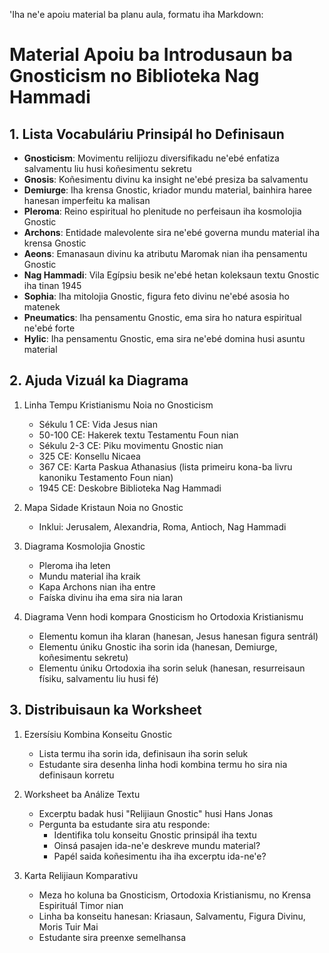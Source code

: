 'Iha ne'e apoiu material ba planu aula, formatu iha Markdown:

# Material Apoiu ba Introdusaun ba Gnosticism no Biblioteka Nag Hammadi

## 1. Lista Vocabuláriu Prinsipál ho Definisaun

- **Gnosticism**: Movimentu relijiozu diversifikadu ne'ebé enfatiza salvamentu liu husi koñesimentu sekretu
- **Gnosis**: Koñesimentu divinu ka insight ne'ebé presiza ba salvamentu
- **Demiurge**: Iha krensa Gnostic, kriador mundu material, bainhira haree hanesan imperfeitu ka malisan
- **Pleroma**: Reino espiritual ho plenitude no perfeisaun iha kosmolojia Gnostic
- **Archons**: Entidade malevolente sira ne'ebé governa mundu material iha krensa Gnostic
- **Aeons**: Emanasaun divinu ka atributu Maromak nian iha pensamentu Gnostic
- **Nag Hammadi**: Vila Egípsiu besik ne'ebé hetan koleksaun textu Gnostic iha tinan 1945
- **Sophia**: Iha mitolojia Gnostic, figura feto divinu ne'ebé asosia ho matenek
- **Pneumatics**: Iha pensamentu Gnostic, ema sira ho natura espiritual ne'ebé forte
- **Hylic**: Iha pensamentu Gnostic, ema sira ne'ebé domina husi asuntu material

## 2. Ajuda Vizuál ka Diagrama

1. Linha Tempu Kristianismu Noia no Gnosticism
   - Sékulu 1 CE: Vida Jesus nian
   - 50-100 CE: Hakerek textu Testamentu Foun nian
   - Sékulu 2-3 CE: Piku movimentu Gnostic nian
   - 325 CE: Konsellu Nicaea
   - 367 CE: Karta Paskua Athanasius (lista primeiru kona-ba livru kanoniku Testamento Foun nian)
   - 1945 CE: Deskobre Biblioteka Nag Hammadi

2. Mapa Sidade Kristaun Noia no Gnostic
   - Inklui: Jerusalem, Alexandria, Roma, Antioch, Nag Hammadi

3. Diagrama Kosmolojia Gnostic
   - Pleroma iha leten
   - Mundu material iha kraik
   - Kapa Archons nian iha entre
   - Faíska divinu iha ema sira nia laran

4. Diagrama Venn hodi kompara Gnosticism ho Ortodoxia Kristianismu
   - Elementu komun iha klaran (hanesan, Jesus hanesan figura sentrál)
   - Elementu úniku Gnostic iha sorin ida (hanesan, Demiurge, koñesimentu sekretu)
   - Elementu úniku Ortodoxia iha sorin seluk (hanesan, resurreisaun físiku, salvamentu liu husi fé)

## 3. Distribuisaun ka Worksheet

1. Ezersísiu Kombina Konseitu Gnostic
   - Lista termu iha sorin ida, definisaun iha sorin seluk
   - Estudante sira desenha linha hodi kombina termu ho sira nia definisaun korretu

2. Worksheet ba Análize Textu
   - Excerptu badak husi "Relijiaun Gnostic" husi Hans Jonas
   - Pergunta ba estudante sira atu responde:
     * Identifika tolu konseitu Gnostic prinsipál iha textu
     * Oinsá pasajen ida-ne'e deskreve mundu material?
     * Papél saida koñesimentu iha iha excerptu ida-ne'e?

3. Karta Relijiaun Komparativu
   - Meza ho koluna ba Gnosticism, Ortodoxia Kristianismu, no Krensa Espirituál Timor nian
   - Linha ba konseitu hanesan: Kriasaun, Salvamentu, Figura Divinu, Moris Tuir Mai
   - Estudante sira preenxe semelhansa
